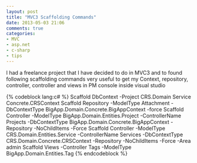 ```yaml
---
layout: post
title: "MVC3 Scaffolding Commands"
date: 2013-05-03 21:06
comments: true
categories: 
- MVC
- asp.net
- c-sharp
- tips
---
```


I had a freelance project that I have decided to do in MVC3 and to found following scaffolding commands very useful to get my Context, repository, controller, controller and views in PM console inside visual studio


{% codeblock lang:c# %}
Scaffold DbContext -Project CRS.Domain Service Concrete.CRSContext
Scaffold Repository -ModelType Attachment -DbContextType BigApp.Domain.Concrete.BigAppContext -force
Scaffold Controller -ModelType BigApp.Domain.Entities.Project -ControllerName Projects -DbContextType BigApp.Domain.Concrete.BigAppContext -Repository -NoChildItems -Force
Scaffold Controller -ModelType CRS.Domain.Entities.Service -ControllerName Services -DbContextType CRS.Domain.Concrete.CRSContext -Repository -NoChildItems -Force -Area admin
Scaffold Views -Controller Tags -ModelType BigApp.Domain.Entities.Tag
{% endcodeblock %}